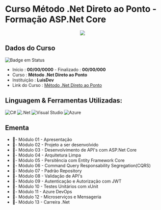 # Curso Método .Net Direto ao Ponto - Formação ASP.Net Core

<div align="center">
  <img src="https://user-images.githubusercontent.com/125761885/219911472-413db38d-f0bf-417a-b67b-def3ec3fb966.png" >
</div>

## Dados do Curso
![Badge em Status](https://img.shields.io/badge/STATUS-PENDENTE-red?style=for-the-badge)

* Início :  <b>00/00/0000</b> - Finalizado : <b>00/00/000 </b>
* Curso : <b>Método .Net Direto ao Ponto</b>
* Instituição : <b>LuisDev</b>
* Link do Curso : [Método .Net Direto ao Ponto](https://www.luisdev.com.br/cursos-e-mentorias/)

## Linguagem & Ferramentas Utilizadas: 

![C#](https://img.shields.io/badge/c%23-%23239120.svg?style=for-the-badge&logo=c-sharp&logoColor=white)
![.Net](https://img.shields.io/badge/.NET-5C2D91?style=for-the-badge&logo=.net&logoColor=white)
![Visual Studio](https://img.shields.io/badge/Visual%20Studio-5C2D91.svg?style=for-the-badge&logo=visual-studio&logoColor=white)
![Azure](https://img.shields.io/badge/azure-%230072C6.svg?style=for-the-badge&logo=microsoftazure&logoColor=white)


## Ementa
* 📁- Módulo 01 - Apresentação
* 📁- Módulo 02 - Projeto a ser desenvolvido
* 📁- Módulo 03 - Desenvolvimento de API's com ASP.Net Core
* 📁- Módulo 04 - Arquitetura Limpa
* 📁- Módulo 05 - Persitência com Entity Framework Core
* 📁- Módulo 06 - Command Query Responsability Segregation(CQRS)
* 📁- Módulo 07 - Padrão Repository
* 📁- Módulo 08 - Validação de API's
* 📁- Módulo 09 - Autenticação e Autorização com JWT
* 📁- Módulo 10 - Testes Unitários com xUnit
* 📁- Módulo 11 - Azure DevOps
* 📁- Módulo 12 - Microserviços e Mensageria 
* 📁- Módulo 13 - Carreira .Net
